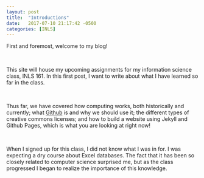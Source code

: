 ```yaml
---
layout: post
title:  "Introductions"
date:   2017-07-10 21:17:42 -0500
categories: [INLS]
---
```


<p>First and foremost, welcome to my blog!</p>

<br>

<p>
This site will house my upcoming assignments for my information science class, INLS 161. 
In this first post, I want to write about what I have learned so far in the class. 
</p>

<br>

<p>
Thus far, we have covered how computing works, both historically and currently; 
what <a href="https://github.com/">Github</a> is and why we should use it; the different types of creative commons licenses; 
and how to build a website using Jekyll and Github Pages, which is what you are looking at right now!
</p>

<br>

<p>
When I signed up for this class, I did not know what I was in for.
I was expecting a dry course about Excel databases.
The fact that it has been so closely related to computer science surprised me, 
but as the class progressed I began to realize the importance of this knowledge.
</p>

